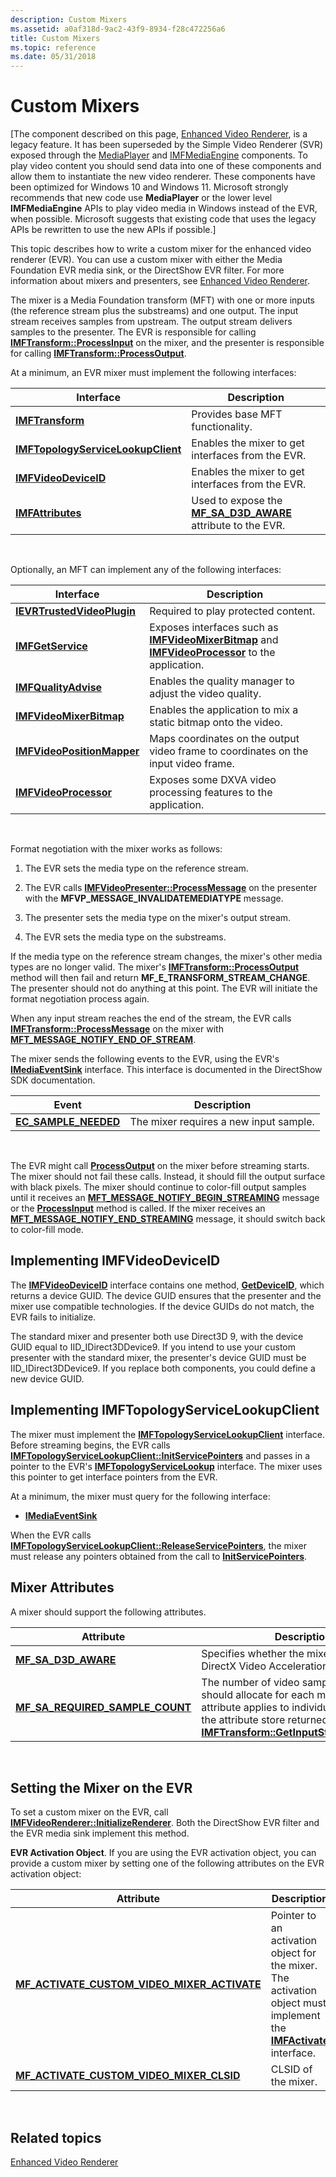 ```yaml
---
description: Custom Mixers
ms.assetid: a0af318d-9ac2-43f9-8934-f28c472256a6
title: Custom Mixers
ms.topic: reference
ms.date: 05/31/2018
---
```


# Custom Mixers

[The component described on this page, [Enhanced Video Renderer](/windows/win32/medfound/enhanced-video-renderer), is a legacy feature. It has been superseded by the Simple Video Renderer (SVR) exposed through the [MediaPlayer](/uwp/api/windows.media.playback.mediaplayer) and [IMFMediaEngine](/windows/win32/api/mfmediaengine/nn-mfmediaengine-imfmediaengine) components. To play video content you should send data into one of these components and allow them to instantiate the new video renderer.  These components have been optimized for Windows 10 and Windows 11. Microsoft strongly recommends that new code use **MediaPlayer** or the lower level **IMFMediaEngine** APIs to play video media in Windows instead of the EVR, when possible. Microsoft suggests that existing code that uses the legacy APIs be rewritten to use the new APIs if possible.]


This topic describes how to write a custom mixer for the enhanced video renderer (EVR). You can use a custom mixer with either the Media Foundation EVR media sink, or the DirectShow EVR filter. For more information about mixers and presenters, see [Enhanced Video Renderer](enhanced-video-renderer.md).

The mixer is a Media Foundation transform (MFT) with one or more inputs (the reference stream plus the substreams) and one output. The input stream receives samples from upstream. The output stream delivers samples to the presenter. The EVR is responsible for calling [**IMFTransform::ProcessInput**](/windows/desktop/api/mftransform/nf-mftransform-imftransform-processinput) on the mixer, and the presenter is responsible for calling [**IMFTransform::ProcessOutput**](/windows/desktop/api/mftransform/nf-mftransform-imftransform-processoutput).

At a minimum, an EVR mixer must implement the following interfaces:



| Interface                                                                | Description                                                                                      |
|--------------------------------------------------------------------------|--------------------------------------------------------------------------------------------------|
| [**IMFTransform**](/windows/desktop/api/mftransform/nn-mftransform-imftransform)                                     | Provides base MFT functionality.                                                                 |
| [**IMFTopologyServiceLookupClient**](/windows/desktop/api/evr/nn-evr-imftopologyservicelookupclient) | Enables the mixer to get interfaces from the EVR.                                                |
| [**IMFVideoDeviceID**](/windows/desktop/api/evr/nn-evr-imfvideodeviceid)                             | Enables the mixer to get interfaces from the EVR.                                                |
| [**IMFAttributes**](/windows/desktop/api/mfobjects/nn-mfobjects-imfattributes)                                   | Used to expose the [**MF\_SA\_D3D\_AWARE**](mf-sa-d3d-aware-attribute.md) attribute to the EVR. |



 

Optionally, an MFT can implement any of the following interfaces:



| Interface                                                | Description                                                                                                                                          |
|----------------------------------------------------------|------------------------------------------------------------------------------------------------------------------------------------------------------|
| [**IEVRTrustedVideoPlugin**](/windows/desktop/api/evr/nn-evr-ievrtrustedvideoplugin) | Required to play protected content.                                                                                                                  |
| [**IMFGetService**](/windows/desktop/api/mfidl/nn-mfidl-imfgetservice)                   | Exposes interfaces such as [**IMFVideoMixerBitmap**](/windows/desktop/api/evr9/nn-evr9-imfvideomixerbitmap) and [**IMFVideoProcessor**](/windows/desktop/api/evr9/nn-evr9-imfvideoprocessor) to the application. |
| [**IMFQualityAdvise**](/windows/desktop/api/mfidl/nn-mfidl-imfqualityadvise)             | Enables the quality manager to adjust the video quality.                                                                                             |
| [**IMFVideoMixerBitmap**](/windows/desktop/api/evr9/nn-evr9-imfvideomixerbitmap)       | Enables the application to mix a static bitmap onto the video.                                                                                       |
| [**IMFVideoPositionMapper**](/windows/desktop/api/evr/nn-evr-imfvideopositionmapper) | Maps coordinates on the output video frame to coordinates on the input video frame.                                                                  |
| [**IMFVideoProcessor**](/windows/desktop/api/evr9/nn-evr9-imfvideoprocessor)           | Exposes some DXVA video processing features to the application.                                                                                      |



 

Format negotiation with the mixer works as follows:

1.  The EVR sets the media type on the reference stream.
2.  The EVR calls [**IMFVideoPresenter::ProcessMessage**](/windows/desktop/api/evr/nf-evr-imfvideopresenter-processmessage) on the presenter with the **MFVP\_MESSAGE\_INVALIDATEMEDIATYPE** message.

3.  The presenter sets the media type on the mixer's output stream.
4.  The EVR sets the media type on the substreams.

If the media type on the reference stream changes, the mixer's other media types are no longer valid. The mixer's [**IMFTransform::ProcessOutput**](/windows/desktop/api/mftransform/nf-mftransform-imftransform-processoutput) method will then fail and return **MF\_E\_TRANSFORM\_STREAM\_CHANGE**. The presenter should not do anything at this point. The EVR will initiate the format negotiation process again.

When any input stream reaches the end of the stream, the EVR calls [**IMFTransform::ProcessMessage**](/windows/desktop/api/mftransform/nf-mftransform-imftransform-processmessage) on the mixer with [**MFT\_MESSAGE\_NOTIFY\_END\_OF\_STREAM**](mft-message-notify-end-of-stream.md).

The mixer sends the following events to the EVR, using the EVR's [**IMediaEventSink**](/windows/win32/api/strmif/nn-strmif-imediaeventsink) interface. This interface is documented in the DirectShow SDK documentation.



| Event                                            | Description                            |
|--------------------------------------------------|----------------------------------------|
| [**EC\_SAMPLE\_NEEDED**](../directshow/ec-sample-needed.md) | The mixer requires a new input sample. |



 

The EVR might call [**ProcessOutput**](/windows/desktop/api/mftransform/nf-mftransform-imftransform-processoutput) on the mixer before streaming starts. The mixer should not fail these calls. Instead, it should fill the output surface with black pixels. The mixer should continue to color-fill output samples until it receives an [**MFT\_MESSAGE\_NOTIFY\_BEGIN\_STREAMING**](mft-message-notify-begin-streaming.md) message or the [**ProcessInput**](/windows/desktop/api/mftransform/nf-mftransform-imftransform-processinput) method is called. If the mixer receives an [**MFT\_MESSAGE\_NOTIFY\_END\_STREAMING**](mft-message-notify-end-streaming.md) message, it should switch back to color-fill mode.

## Implementing IMFVideoDeviceID

The [**IMFVideoDeviceID**](/windows/desktop/api/evr/nn-evr-imfvideodeviceid) interface contains one method, [**GetDeviceID**](/windows/desktop/api/evr/nf-evr-imfvideodeviceid-getdeviceid), which returns a device GUID. The device GUID ensures that the presenter and the mixer use compatible technologies. If the device GUIDs do not match, the EVR fails to initialize.

The standard mixer and presenter both use Direct3D 9, with the device GUID equal to IID\_IDirect3DDevice9. If you intend to use your custom presenter with the standard mixer, the presenter's device GUID must be IID\_IDirect3DDevice9. If you replace both components, you could define a new device GUID.

## Implementing IMFTopologyServiceLookupClient

The mixer must implement the [**IMFTopologyServiceLookupClient**](/windows/desktop/api/evr/nn-evr-imftopologyservicelookupclient) interface. Before streaming begins, the EVR calls [**IMFTopologyServiceLookupClient::InitServicePointers**](/windows/desktop/api/evr/nf-evr-imftopologyservicelookupclient-initservicepointers) and passes in a pointer to the EVR's [**IMFTopologyServiceLookup**](/windows/desktop/api/evr/nn-evr-imftopologyservicelookup) interface. The mixer uses this pointer to get interface pointers from the EVR.

At a minimum, the mixer must query for the following interface:

-   [**IMediaEventSink**](/windows/win32/api/strmif/nn-strmif-imediaeventsink)

When the EVR calls [**IMFTopologyServiceLookupClient::ReleaseServicePointers**](/windows/desktop/api/evr/nf-evr-imftopologyservicelookupclient-releaseservicepointers), the mixer must release any pointers obtained from the call to [**InitServicePointers**](/windows/desktop/api/evr/nf-evr-imftopologyservicelookupclient-initservicepointers).

## Mixer Attributes

A mixer should support the following attributes.



| Attribute                                                                        | Description                                                                                                                                                                                                                                           |
|----------------------------------------------------------------------------------|-------------------------------------------------------------------------------------------------------------------------------------------------------------------------------------------------------------------------------------------------------|
| [**MF\_SA\_D3D\_AWARE**](mf-sa-d3d-aware-attribute.md)                          | Specifies whether the mixer supports DirectX Video Acceleration (DXVA).                                                                                                                                                                               |
| [**MF\_SA\_REQUIRED\_SAMPLE\_COUNT**](mf-sa-required-sample-count-attribute.md) | The number of video samples the EVR should allocate for each mixer stream. This attribute applies to individual streams; use the attribute store returned by [**IMFTransform::GetInputStreamAttributes**](/windows/desktop/api/mftransform/nf-mftransform-imftransform-getinputstreamattributes). |



 

## Setting the Mixer on the EVR

To set a custom mixer on the EVR, call [**IMFVideoRenderer::InitializeRenderer**](/windows/desktop/api/evr/nf-evr-imfvideorenderer-initializerenderer). Both the DirectShow EVR filter and the EVR media sink implement this method.

**EVR Activation Object**. If you are using the EVR activation object, you can provide a custom mixer by setting one of the following attributes on the EVR activation object:



| Attribute                                                                                                 | Description                                                                                                                           |
|-----------------------------------------------------------------------------------------------------------|---------------------------------------------------------------------------------------------------------------------------------------|
| [**MF\_ACTIVATE\_CUSTOM\_VIDEO\_MIXER\_ACTIVATE**](mf-activate-custom-video-mixer-activate-attribute.md) | Pointer to an activation object for the mixer. The activation object must implement the [**IMFActivate**](/windows/desktop/api/mfobjects/nn-mfobjects-imfactivate) interface. |
| [**MF\_ACTIVATE\_CUSTOM\_VIDEO\_MIXER\_CLSID**](mf-activate-custom-video-mixer-clsid-attribute.md)       | CLSID of the mixer.                                                                                                                   |



 

## Related topics

<dl> <dt>

[Enhanced Video Renderer](enhanced-video-renderer.md)
</dt> </dl>

 

 
